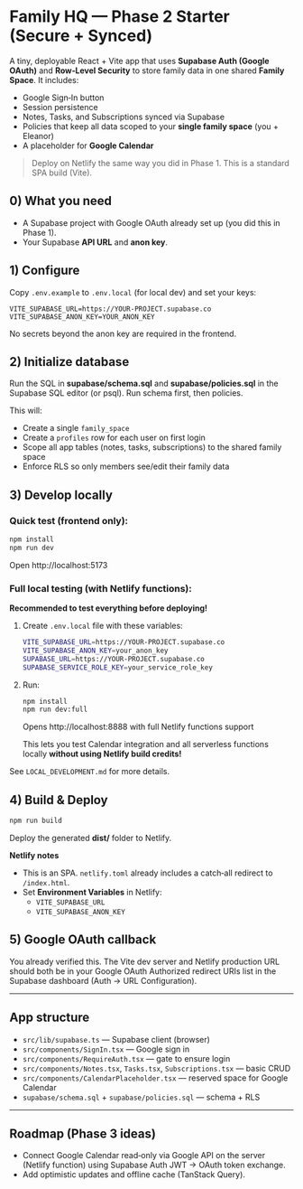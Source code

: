 # Family HQ — Phase 2 Starter (Secure + Synced)

A tiny, deployable React + Vite app that uses **Supabase Auth (Google OAuth)** and **Row‑Level Security** to store family data in one shared **Family Space**. It includes:
- Google Sign‑In button
- Session persistence
- Notes, Tasks, and Subscriptions synced via Supabase
- Policies that keep all data scoped to your **single family space** (you + Eleanor)
- A placeholder for **Google Calendar**

> Deploy on Netlify the same way you did in Phase 1. This is a standard SPA build (Vite).

## 0) What you need
- A Supabase project with Google OAuth already set up (you did this in Phase 1).
- Your Supabase **API URL** and **anon key**.

## 1) Configure
Copy `.env.example` to `.env.local` (for local dev) and set your keys:

```
VITE_SUPABASE_URL=https://YOUR-PROJECT.supabase.co
VITE_SUPABASE_ANON_KEY=YOUR_ANON_KEY
```

No secrets beyond the anon key are required in the frontend.

## 2) Initialize database
Run the SQL in **supabase/schema.sql** and **supabase/policies.sql** in the Supabase SQL editor (or psql). Run schema first, then policies.

This will:
- Create a single `family_space`
- Create a `profiles` row for each user on first login
- Scope all app tables (notes, tasks, subscriptions) to the shared family space
- Enforce RLS so only members see/edit their family data

## 3) Develop locally

### Quick test (frontend only):
```bash
npm install
npm run dev
```
Open http://localhost:5173

### Full local testing (with Netlify functions):
**Recommended to test everything before deploying!**

1. Create `.env.local` file with these variables:
   ```bash
   VITE_SUPABASE_URL=https://YOUR-PROJECT.supabase.co
   VITE_SUPABASE_ANON_KEY=your_anon_key
   SUPABASE_URL=https://YOUR-PROJECT.supabase.co
   SUPABASE_SERVICE_ROLE_KEY=your_service_role_key
   ```

2. Run:
   ```bash
   npm install
   npm run dev:full
   ```
   Opens http://localhost:8888 with full Netlify functions support

   This lets you test Calendar integration and all serverless functions locally **without using Netlify build credits!**

See `LOCAL_DEVELOPMENT.md` for more details.

## 4) Build & Deploy
```bash
npm run build
```
Deploy the generated **dist/** folder to Netlify.

**Netlify notes**
- This is an SPA. `netlify.toml` already includes a catch‑all redirect to `/index.html`.
- Set **Environment Variables** in Netlify:
  - `VITE_SUPABASE_URL`
  - `VITE_SUPABASE_ANON_KEY`

## 5) Google OAuth callback
You already verified this. The Vite dev server and Netlify production URL should both be in your Google OAuth Authorized redirect URIs list in the Supabase dashboard (Auth → URL Configuration).

---

## App structure
- `src/lib/supabase.ts` — Supabase client (browser)
- `src/components/SignIn.tsx` — Google sign in
- `src/components/RequireAuth.tsx` — gate to ensure login
- `src/components/Notes.tsx`, `Tasks.tsx`, `Subscriptions.tsx` — basic CRUD
- `src/components/CalendarPlaceholder.tsx` — reserved space for Google Calendar
- `supabase/schema.sql` + `supabase/policies.sql` — schema + RLS

---

## Roadmap (Phase 3 ideas)
- Connect Google Calendar read‑only via Google API on the server (Netlify function) using Supabase Auth JWT → OAuth token exchange.
- Add optimistic updates and offline cache (TanStack Query).
